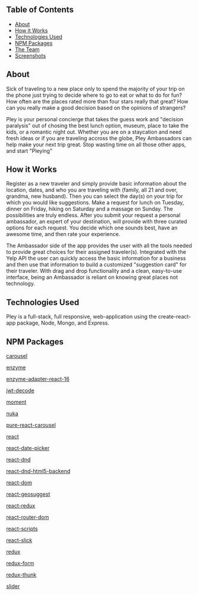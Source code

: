 ## Table of Contents

- [About](#about)
- [How it Works](#how-it-works)
- [Technologies Used](#technologies-used)
- [NPM Packages](#npm-packages)
- [The Team](#the-pley-team)
- [Screenshots](#supported-browsers)

## About

Sick of traveling to a new place only to spend the majority of your trip on the phone just trying to decide where to go to eat or what to do for fun? How often are the places rated more than four stars really that great? How can you really make a good decision based on the opinions of strangers?

Pley is your personal concierge that takes the guess work and "decision paralysis" out of chosing the best lunch option, museum, place to take the kids, or a romantic night out. Whether you are on a staycation and need fresh ideas or if you are traveling accross the globe, Pley Ambassadors can help make your next trip great. Stop wasting time on all those other apps, and start "Pleying"

## How it Works
Register as a new traveler and simply provide basic information about the location, dates, and who you are traveling with (family, all 21 and over, grandma, new husband). Then you can select the day(s) on your trip for which you would like suggestions. Make a request for lunch on Tuesday, dinner on Friday, hiking on Saturday and a massage on Sunday. The possibilities are truly endless. After you submit your request a personal ambassador, an expert of your destination, will provide with three curated options for each request. You decide which one sounds best, have an awesome time, and then rate your experience.

The Ambassador side of the app provides the user with all the tools needed to provide great choices for their assigned traveler(s). Integrated with the Yelp API the user can quickly access the basic information for a business and then use that information to build a customized "suggestion card" for their traveler. With drag and drop functionality and a clean, easy-to-use interface, being an Ambassador is reliant on knowing great places not technology.

## Technologies Used
Pley is a full-stack, full responsive, web-application using the create-react-app package, Node, Mongo, and Express.

## NPM Packages
[carousel](https://www.npmjs.com/package/carousel)

[enzyme](https://www.npmjs.com/package/enzyme)

[enzyme-adapter-react-16](https://www.npmjs.com/package/enzyme-adapter-react-16)

[jwt-decode](https://www.npmjs.com/package/jwt-decode)

[moment](https://www.npmjs.com/package/moment)

[nuka](https://www.npmjs.com/package/nuka-carousel)

[pure-react-carousel](https://www.npmjs.com/package/pure-react-carousel)

[react](https://www.npmjs.com/package/react)

[react-date-picker](https://www.npmjs.com/package/react-day-picker)

[react-dnd](https://www.npmjs.com/package/react-dnd)

[react-dnd-html5-backend](https://www.npmjs.com/package/react-dnd-html5-backend)

[react-dom](https://www.npmjs.com/package/react-dom)

[react-geosuggest](https://www.npmjs.com/package/react-geosuggest)

[react-redux](https://www.npmjs.com/package/react-redux)

[react-router-dom](https://www.npmjs.com/package/react-router-dom)

[react-scripts](https://www.npmjs.com/package/enzyme-adapter-react-16)

[react-slick](https://www.npmjs.com/package/react-slick)

[redux](https://www.npmjs.com/package/redux)

[redux-form](https://www.npmjs.com/package/redux-form)

[redux-thunk](https://www.npmjs.com/package/redux-thunk)

[slider](https://www.npmjs.com/package/slider)

